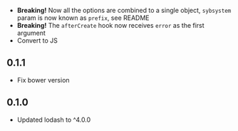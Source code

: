 * **Breaking!** Now all the options are combined to a single object, `sybsystem` param is now known as `prefix`, see README
* **Breaking!** The `afterCreate` hook now receives `error` as the first argument
* Convert to JS

## 0.1.1

* Fix bower version

## 0.1.0

* Updated lodash to ^4.0.0
